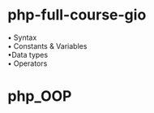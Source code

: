# php-full-course-gio

<span>&#x2022; Syntax</span>
<br>
<span>&#x2022; Constants & Variables</span>
<br>
<span>&#x2022;Data types</span>
<br>
<span>&#x2022; Operators</span>
<br>
# php_OOP
